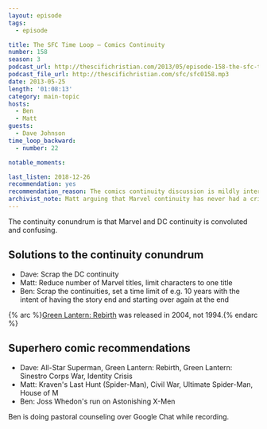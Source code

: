 ```yaml
---
layout: episode
tags:
  - episode

title: The SFC Time Loop – Comics Continuity
number: 158
season: 3
podcast_url: http://thescifichristian.com/2013/05/episode-158-the-sfc-time-loop-comics-continuity/
podcast_file_url: http://thescifichristian.com/sfc/sfc0158.mp3
date: 2013-05-25
length: '01:08:13'
category: main-topic
hosts:
  - Ben
  - Matt
guests:
  - Dave Johnson
time_loop_backward: 
  - number: 22

notable_moments:

last_listen: 2018-12-26
recommendation: yes
recommendation_reason: The comics continuity discussion is mildly interesting, but there are some great moments including Ben's idea for fixing continuity and the post-end music singalong.
archivist_note: Matt arguing that Marvel continuity has never had a crisis is a semantics game. For example, <a href="https://en.m.wikipedia.org/wiki/Heroes_Reborn_(comics)">Heroes Reborn</a> is totally a crisis, even though it was branded as a "rebirth"
---
```

The continuity conundrum is that Marvel and DC continuity is convoluted and confusing.

## Solutions to the continuity conundrum
- Dave: Scrap the DC continuity
- Matt: Reduce number of Marvel titles, limit characters to one title
- Ben: Scrap the continuities, set a time limit of e.g. 10 years with the intent of having the story end and starting over again at the end

{% arc %}<a href="https://en.m.wikipedia.org/wiki/Green_Lantern:_Rebirth"  class="link-obvious">Green Lantern: Rebirth</a> was released in 2004, not 1994.{% endarc %}

## Superhero comic recommendations
- Dave: All-Star Superman, Green Lantern: Rebirth, Green Lantern: Sinestro Corps War, Identity Crisis
- Matt: Kraven's Last Hunt (Spider-Man), Civil War, Ultimate Spider-Man, House of M
- Ben: Joss Whedon's run on Astonishing X-Men

Ben is doing pastoral counseling over Google Chat while recording.